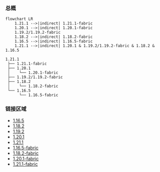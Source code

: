 ### 总概

```mermaid
flowchart LR
    1.21.1 -->|indirect| 1.21.1-fabric
    1.20.1 -->|indirect| 1.20.1-fabric
    1.19.2/1.19.2-fabric
    1.18.2 -->|indirect| 1.18.2-fabric
    1.16.5 -->|indirect| 1.16.5-fabric
    1.21.1 -->|indirect| 1.20.1 & 1.19.2/1.19.2-fabric & 1.18.2 & 1.16.5
```

```
1.21.1
 ├── 1.21.1-fabric
 ├── 1.20.1
 │    └── 1.20.1-fabric
 ├── 1.19.2/1.19.2-fabric
 ├── 1.18.2
 │    └── 1.18.2-fabric
 └── 1.16.5
      └── 1.16.5-fabric
```

### 链接区域

- [1.16.5](/projects/1.16/assets/macaws-holidays/mcwholidays)
- [1.18.2](/projects/1.18/assets/macaws-holidays/mcwholidays)
- [1.19.2](/projects/1.19/assets/macaws-holidays/mcwholidays)
- [1.20.1](/projects/1.20/assets/macaws-holidays/mcwholidays)
- [1.21.1](/projects/1.21/assets/macaws-holidays/mcwholidays)
- [1.16.5-fabric](/projects/1.16-fabric/assets/macaws-holidays/mcwholidays)
- [1.18.2-fabric](/projects/1.18-fabric/assets/macaws-holidays/mcwholidays)
- [1.20.1-fabric](/projects/1.20-fabric/assets/macaws-holidays/mcwholidays)
- [1.21.1-fabric](/projects/1.21-fabric/assets/macaws-holidays/mcwholidays)